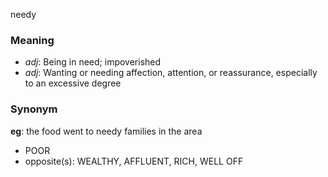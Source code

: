 needy
### Meaning
+ _adj_: Being in need; impoverished
+ _adj_: Wanting or needing affection, attention, or reassurance, especially to an excessive degree

### Synonym

__eg__: the food went to needy families in the area

+ POOR
+ opposite(s): WEALTHY, AFFLUENT, RICH, WELL OFF


